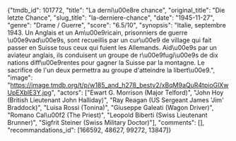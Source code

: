 {"tmdb_id": 101772, "title": "La derni\u00e8re chance", "original_title": "Die letzte Chance", "slug_title": "la-derniere-chance", "date": "1945-11-27", "genre": "Drame / Guerre", "score": "6.5/10", "synopsis": "Italie, septembre 1943. Un Anglais et un Am\u00e9ricain, prisonniers de guerre \u00e9vad\u00e9s, sont recueillis par un cur\u00e9 de village qui fait passer en Suisse tous ceux qui fuient les Allemands. Aid\u00e9s par un aviateur anglais, ils conduisent un groupe de r\u00e9fugi\u00e9s de dix nations diff\u00e9rentes pour gagner la Suisse par la montagne. Le sacrifice de l'un deux permettra au groupe d'atteindre la libert\u00e9.", "image": "https://image.tmdb.org/t/p/w185_and_h278_bestv2/xBqM9aQuR4tpioGlXwUpEXblE3Y.jpg", "actors": ["Ewart G. Morrison (Major Telford)", "John Hoy (British Lieutenant John Halliday)", "Ray Reagan (US Sergeant James 'Jim' Braddock)", "Luisa Rossi (Tonina)", "Giuseppe Galeati (Wagon Driver)", "Romano Cal\u00f2 (The Priest)", "Leopold Biberti (Swiss Lieutenant Brunner)", "Sigfrit Steiner (Swiss Military Doctor)"], "comments": [], "recommandations_id": [166592, 48627, 99272, 13847]}